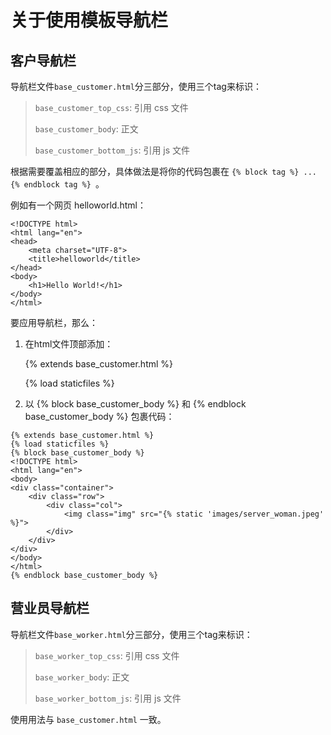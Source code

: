 # 关于使用模板导航栏

## 客户导航栏 

导航栏文件`base_customer.html`分三部分，使用三个tag来标识：
> `base_customer_top_css`: 引用 css 文件
> 
> `base_customer_body`: 正文
>
> `base_customer_bottom_js`: 引用 js 文件
>
根据需要覆盖相应的部分，具体做法是将你的代码包裹在 ```{% block tag %} ... {% endblock tag %} ```。

例如有一个网页 helloworld.html：

    <!DOCTYPE html>
    <html lang="en">
    <head>
        <meta charset="UTF-8">
        <title>helloworld</title>
    </head>
    <body>
        <h1>Hello World!</h1>
    </body>
    </html>
    
要应用导航栏，那么：

1. 在html文件顶部添加：
    
    {% extends base_customer.html %}
    
    {% load staticfiles %}    

2. 以 {% block base_customer_body %} 和 {% endblock base_customer_body %} 包裹代码：

```
{% extends base_customer.html %}
{% load staticfiles %}  
{% block base_customer_body %}
<!DOCTYPE html>
<html lang="en">
<body>
<div class="container">
    <div class="row">
        <div class="col">
            <img class="img" src="{% static 'images/server_woman.jpeg' %}">
        </div>
    </div>
</div>
</body>
</html>
{% endblock base_customer_body %}
```
    
## 营业员导航栏

导航栏文件`base_worker.html`分三部分，使用三个tag来标识：
> `base_worker_top_css`: 引用 css 文件
> 
> `base_worker_body`: 正文
>
> `base_worker_bottom_js`: 引用 js 文件
>
使用用法与 `base_customer.html` 一致。